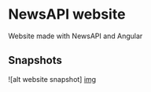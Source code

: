 # NewsAPI website

Website made with NewsAPI and Angular

## Snapshots

![alt website snapshot] [img]

[img]: https://github.com/demac44/newsWebsite/blob/master/src/assets/images/snapshots/newsapi.png
